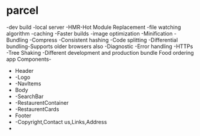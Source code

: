 # parcel
-dev build
-local server
-HMR-Hot Module Replacement
-file watching algorithm
-caching -Faster builds
-image optimization
-Minification
-Bundling
-Compress
-Consistent hashing
-Code splitting
-Differential bundling-Supports older browsers also
-Diagnostic 
-Error handling
-HTTPs
-Tree Shaking
-Different development and production bundle
Food ordering app Components-
 * Header
 * -Logo
 * -NavItems
 * Body
 * -SearchBar
 * -RestaurentContainer
 *  -RestaurentCards
 * Footer
 * -Copyright,Contact us,Links,Address
 * 
 